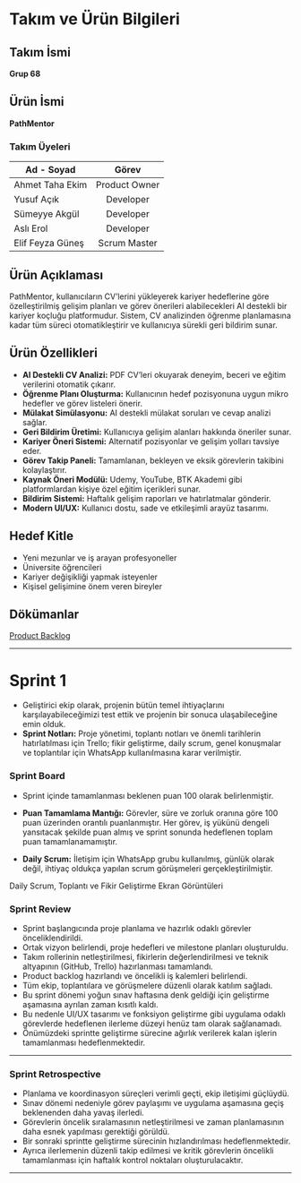 # Takım ve Ürün Bilgileri
## Takım İsmi
**Grup 68**

## Ürün İsmi
**PathMentor**

### Takım Üyeleri
| Ad - Soyad    | Görev           |
| ------------- |:-------------:|
| Ahmet Taha Ekim    | Product Owner |
| Yusuf Açık    | Developer |
| Sümeyye	Akgül   | Developer |
| Aslı Erol     | Developer |
| Elif Feyza Güneş | Scrum Master      |

## Ürün Açıklaması
PathMentor, kullanıcıların CV’lerini yükleyerek kariyer hedeflerine göre özelleştirilmiş gelişim planları ve görev önerileri alabilecekleri AI destekli bir kariyer koçluğu platformudur. Sistem, CV analizinden öğrenme planlamasına kadar tüm süreci otomatikleştirir ve kullanıcıya sürekli geri bildirim sunar.

## Ürün Özellikleri

- **AI Destekli CV Analizi:** PDF CV’leri okuyarak deneyim, beceri ve eğitim verilerini otomatik çıkarır.
- **Öğrenme Planı Oluşturma:** Kullanıcının hedef pozisyonuna uygun mikro hedefler ve görev listeleri önerir.
- **Mülakat Simülasyonu:** AI destekli mülakat soruları ve cevap analizi sağlar.
- **Geri Bildirim Üretimi:** Kullanıcıya gelişim alanları hakkında öneriler sunar.
- **Kariyer Öneri Sistemi:** Alternatif pozisyonlar ve gelişim yolları tavsiye eder.
- **Görev Takip Paneli:** Tamamlanan, bekleyen ve eksik görevlerin takibini kolaylaştırır.
- **Kaynak Öneri Modülü:** Udemy, YouTube, BTK Akademi gibi platformlardan kişiye özel eğitim içerikleri sunar.
- **Bildirim Sistemi:** Haftalık gelişim raporları ve hatırlatmalar gönderir.
- **Modern UI/UX:** Kullanıcı dostu, sade ve etkileşimli arayüz tasarımı.

## Hedef Kitle
- Yeni mezunlar ve iş arayan profesyoneller
- Üniversite öğrencileri
- Kariyer değişikliği yapmak isteyenler
- Kişisel gelişimine önem veren bireyler
  
## Dökümanlar
[Product Backlog](https://docs.google.com/document/d/1sP4ATmXhpBwG6lLdbFl9Ap5QrwLwr3Z1ELlGYSy_xB0/edit?tab=t.0)


  ---
# Sprint 1
*  Geliştirici ekip olarak, projenin bütün temel ihtiyaçlarını karşılayabileceğimizi test ettik ve projenin bir sonuca ulaşabileceğine emin olduk.
* **Sprint Notları:** Proje yönetimi, toplantı notları ve önemli tarihlerin hatırlatılması için Trello; fikir geliştirme, daily scrum, genel konuşmalar ve toplantılar için WhatsApp kullanılmasına karar verilmiştir.
  
### Sprint Board

* Sprint içinde tamamlanması beklenen puan 100 olarak belirlenmiştir.
  
* **Puan Tamamlama Mantığı:** Görevler, süre ve zorluk oranına göre 100 puan üzerinden orantılı puanlanmıştır. Her görev, iş yükünü dengeli yansıtacak şekilde puan almış ve sprint sonunda hedeflenen toplam puan tamamlanamamıştır.
* **Daily Scrum:** İletişim için WhatsApp grubu kullanılmış, günlük olarak değil, ihtiyaç oldukça yapılan scrum görüşmeleri gerçekleştirilmiştir.

<summary>Daily Scrum, Toplantı ve Fikir Geliştirme Ekran Görüntüleri</summary>


### Sprint Review

- Sprint başlangıcında proje planlama ve hazırlık odaklı görevler önceliklendirildi.
- Ortak vizyon belirlendi, proje hedefleri ve milestone planları oluşturuldu.
- Takım rollerinin netleştirilmesi, fikirlerin değerlendirilmesi ve teknik altyapının (GitHub, Trello) hazırlanması tamamlandı.
- Product backlog hazırlandı ve öncelikli iş kalemleri belirlendi.
- Tüm ekip, toplantılara ve görüşmelere düzenli olarak katılım sağladı.
- Bu sprint dönemi yoğun sınav haftasına denk geldiği için geliştirme aşamasına ayrılan zaman kısıtlı kaldı.
- Bu nedenle UI/UX tasarımı ve fonksiyon geliştirme gibi uygulama odaklı görevlerde hedeflenen ilerleme düzeyi henüz tam olarak sağlanamadı.
- Önümüzdeki sprintte geliştirme sürecine ağırlık verilerek kalan işlerin tamamlanması hedeflenmektedir.

---

### Sprint Retrospective

- Planlama ve koordinasyon süreçleri verimli geçti, ekip iletişimi güçlüydü.
- Sınav dönemi nedeniyle görev paylaşımı ve uygulama aşamasına geçiş beklenenden daha yavaş ilerledi.
- Görevlerin öncelik sıralamasının netleştirilmesi ve zaman planlamasının daha esnek yapılması gerektiği görüldü.
- Bir sonraki sprintte geliştirme sürecinin hızlandırılması hedeflenmektedir.
- Ayrıca ilerlemenin düzenli takip edilmesi ve kritik görevlerin öncelikli tamamlanması için haftalık kontrol noktaları oluşturulacaktır.


---



